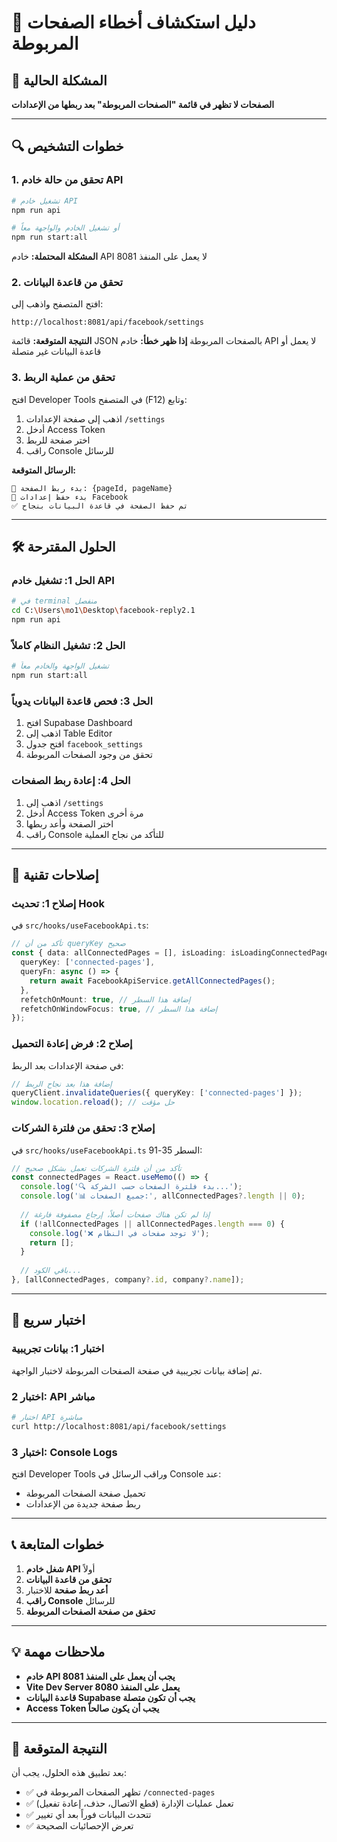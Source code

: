 # 🔧 دليل استكشاف أخطاء الصفحات المربوطة

## 🚨 المشكلة الحالية
**الصفحات لا تظهر في قائمة "الصفحات المربوطة" بعد ربطها من الإعدادات**

---

## 🔍 خطوات التشخيص

### 1. **تحقق من حالة خادم API**
```bash
# تشغيل خادم API
npm run api

# أو تشغيل الخادم والواجهة معاً
npm run start:all
```

**المشكلة المحتملة:** خادم API لا يعمل على المنفذ 8081

### 2. **تحقق من قاعدة البيانات**
افتح المتصفح واذهب إلى:
```
http://localhost:8081/api/facebook/settings
```

**النتيجة المتوقعة:** قائمة JSON بالصفحات المربوطة
**إذا ظهر خطأ:** خادم API لا يعمل أو قاعدة البيانات غير متصلة

### 3. **تحقق من عملية الربط**
افتح Developer Tools في المتصفح (F12) وتابع:
1. اذهب إلى صفحة الإعدادات `/settings`
2. أدخل Access Token
3. اختر صفحة للربط
4. راقب Console للرسائل

**الرسائل المتوقعة:**
```
🔗 بدء ربط الصفحة: {pageId, pageName}
💾 بدء حفظ إعدادات Facebook
✅ تم حفظ الصفحة في قاعدة البيانات بنجاح
```

---

## 🛠️ الحلول المقترحة

### الحل 1: تشغيل خادم API
```bash
# في terminal منفصل
cd C:\Users\mo1\Desktop\facebook-reply2.1
npm run api
```

### الحل 2: تشغيل النظام كاملاً
```bash
# تشغيل الواجهة والخادم معاً
npm run start:all
```

### الحل 3: فحص قاعدة البيانات يدوياً
1. افتح Supabase Dashboard
2. اذهب إلى Table Editor
3. افتح جدول `facebook_settings`
4. تحقق من وجود الصفحات المربوطة

### الحل 4: إعادة ربط الصفحات
1. اذهب إلى `/settings`
2. أدخل Access Token مرة أخرى
3. اختر الصفحة وأعد ربطها
4. راقب Console للتأكد من نجاح العملية

---

## 🔧 إصلاحات تقنية

### إصلاح 1: تحديث Hook
في `src/hooks/useFacebookApi.ts`:
```typescript
// تأكد من أن queryKey صحيح
const { data: allConnectedPages = [], isLoading: isLoadingConnectedPages } = useQuery({
  queryKey: ['connected-pages'],
  queryFn: async () => {
    return await FacebookApiService.getAllConnectedPages();
  },
  refetchOnMount: true, // إضافة هذا السطر
  refetchOnWindowFocus: true, // إضافة هذا السطر
});
```

### إصلاح 2: فرض إعادة التحميل
في صفحة الإعدادات بعد الربط:
```typescript
// إضافة هذا بعد نجاح الربط
queryClient.invalidateQueries({ queryKey: ['connected-pages'] });
window.location.reload(); // حل مؤقت
```

### إصلاح 3: تحقق من فلترة الشركات
في `src/hooks/useFacebookApi.ts` السطر 35-91:
```typescript
// تأكد من أن فلترة الشركات تعمل بشكل صحيح
const connectedPages = React.useMemo(() => {
  console.log('🔍 بدء فلترة الصفحات حسب الشركة...');
  console.log('📊 جميع الصفحات:', allConnectedPages?.length || 0);
  
  // إذا لم تكن هناك صفحات أصلاً، إرجاع مصفوفة فارغة
  if (!allConnectedPages || allConnectedPages.length === 0) {
    console.log('❌ لا توجد صفحات في النظام');
    return [];
  }
  
  // باقي الكود...
}, [allConnectedPages, company?.id, company?.name]);
```

---

## 🧪 اختبار سريع

### اختبار 1: بيانات تجريبية
تم إضافة بيانات تجريبية في صفحة الصفحات المربوطة لاختبار الواجهة.

### اختبار 2: API مباشر
```bash
# اختبار API مباشرة
curl http://localhost:8081/api/facebook/settings
```

### اختبار 3: Console Logs
افتح Developer Tools وراقب الرسائل في Console عند:
- تحميل صفحة الصفحات المربوطة
- ربط صفحة جديدة من الإعدادات

---

## 📞 خطوات المتابعة

1. **شغل خادم API** أولاً
2. **تحقق من قاعدة البيانات** 
3. **أعد ربط صفحة** للاختبار
4. **راقب Console** للرسائل
5. **تحقق من صفحة الصفحات المربوطة**

---

## 💡 ملاحظات مهمة

- **خادم API يجب أن يعمل على المنفذ 8081**
- **Vite Dev Server يعمل على المنفذ 8080**
- **قاعدة البيانات Supabase يجب أن تكون متصلة**
- **Access Token يجب أن يكون صالحاً**

---

## 🎯 النتيجة المتوقعة

بعد تطبيق هذه الحلول، يجب أن:
- ✅ تظهر الصفحات المربوطة في `/connected-pages`
- ✅ تعمل عمليات الإدارة (قطع الاتصال، حذف، إعادة تفعيل)
- ✅ تتحدث البيانات فوراً بعد أي تغيير
- ✅ تعرض الإحصائيات الصحيحة
